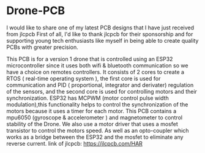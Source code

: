 # Drone-PCB

I would like to share one of my latest PCB designs that I have just received from jlcpcb
First of all, I'd like to thank jlcpcb for their sponsorship and for supporting young tech
enthusiasts like myself in being able to create quality PCBs with greater precision.

This PCB is for  a version 1 drone that is controlled using an  ESP32  microcontroller since it uses both  wifi & bluetooth communication so we have a choice on remotes controllers. It consists of 2 cores to create a RTOS ( real-time operating system ), the first core is used  for communication and PID ( proportional, integrator and derivater) regulation of the sensors, and the second core is used  for controlling motors and their synchronization.
ESP32 has MCPWM (motor control pulse width modulation),this functionality helps to control the  synchronization of the motors because it uses a timer for each motor.
This PCB contains a mpu6050 (gyroscope & accelerometer ) and magnetometer to control stability of the Drone.
We also use a  motor driver that uses a mosfet transistor to control the motors speed. As well as  an opto-coupler which works as  a bridge between the ESP32 and the mosfet to eliminate any reverse current.
link of jlcpcb: https://jlcpcb.com/HAR
